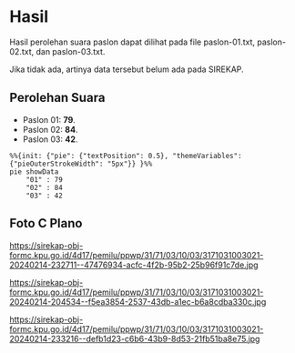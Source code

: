 # Hasil

Hasil perolehan suara paslon dapat dilihat pada file paslon-01.txt, paslon-02.txt, dan paslon-03.txt.

Jika tidak ada, artinya data tersebut belum ada pada SIREKAP.

## Perolehan Suara

 * Paslon 01: **79**.
 * Paslon 02: **84**.
 * Paslon 03: **42**.

```mermaid
%%{init: {"pie": {"textPosition": 0.5}, "themeVariables": {"pieOuterStrokeWidth": "5px"}} }%%
pie showData
    "01" : 79
    "02" : 84
    "03" : 42
```
## Foto C Plano

https://sirekap-obj-formc.kpu.go.id/4d17/pemilu/ppwp/31/71/03/10/03/3171031003021-20240214-232711--47476934-acfc-4f2b-95b2-25b96f91c7de.jpg

https://sirekap-obj-formc.kpu.go.id/4d17/pemilu/ppwp/31/71/03/10/03/3171031003021-20240214-204534--f5ea3854-2537-43db-a1ec-b6a8cdba330c.jpg

https://sirekap-obj-formc.kpu.go.id/4d17/pemilu/ppwp/31/71/03/10/03/3171031003021-20240214-233216--defb1d23-c6b6-43b9-8d53-21fb51ba8e75.jpg
